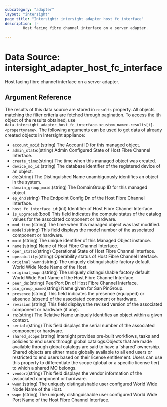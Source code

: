 ```yaml
---
subcategory: "adapter"
layout: "intersight"
page_title: "Intersight: intersight_adapter_host_fc_interface"
description: |-
        Host facing fibre channel interface on a server adapter.

---
```


# Data Source: intersight_adapter_host_fc_interface
Host facing fibre channel interface on a server adapter.
## Argument Reference
The results of this data source are stored in `results` property.
All objects matching the filter criteria are fetched through pagination.
To access the ith object of the results obtained, use `data.intersight_adapter_host_fc_interface.<custom_name>.results[i].<propertyname>`.
The following arguments can be used to get data of already created objects in Intersight appliance:
* `account_moid`:(string) The Account ID for this managed object. 
* `admin_state`:(string) Admin Configured State of Host Fibre Channel Interface. 
* `create_time`:(string) The time when this managed object was created. 
* `device_mo_id`:(string) The database identifier of the registered device of an object. 
* `dn`:(string) The Distinguished Name unambiguously identifies an object in the system. 
* `domain_group_moid`:(string) The DomainGroup ID for this managed object. 
* `ep_dn`:(string) The Endpoint Config Dn of the Host Fibre Channel Interface. 
* `host_fc_interface_id`:(int) Identifier of Host Fibre Channel Interface. 
* `is_upgraded`:(bool) This field indicates the compute status of the catalog values for the associated component or hardware. 
* `mod_time`:(string) The time when this managed object was last modified. 
* `model`:(string) This field displays the model number of the associated component or hardware. 
* `moid`:(string) The unique identifier of this Managed Object instance. 
* `name`:(string) Name of Host Fibre Channel Interface. 
* `oper_state`:(string) Operational State of Host Fibre Channel Interface. 
* `operability`:(string) Operability status of Host Fibre Channel Interface. 
* `original_wwnn`:(string) The uniquely distinguishable factory default  World Wide Node Name of the Host. 
* `original_wwpn`:(string) The uniquely distinguishable factory default World Wide Port Name of the Host Fibre Channel Interface. 
* `peer_dn`:(string) PeerPort Dn of Host Fibre Channel Interface. 
* `pin_group_name`:(string) Name given for San PinGroup. 
* `presence`:(string) This field indicates the presence (equipped) or absence (absent) of the associated component or hardware. 
* `revision`:(string) This field displays the revised version of the associated component or hardware (if any). 
* `rn`:(string) The Relative Name uniquely identifies an object within a given context. 
* `serial`:(string) This field displays the serial number of the associated component or hardware. 
* `shared_scope`:(string) Intersight provides pre-built workflows, tasks and policies to end users through global catalogs.Objects that are made available through global catalogs are said to have a 'shared' ownership. Shared objects are either made globally available to all end users or restricted to end users based on their license entitlement. Users can use this property to differentiate the scope (global or a specific license tier) to which a shared MO belongs. 
* `vendor`:(string) This field displays the vendor information of the associated component or hardware. 
* `wwnn`:(string) The uniquely distinguishable user configured World Wide Node Name of the Host. 
* `wwpn`:(string) The uniquely distinguishable user configured World Wide Port Name of the Host Fibre Channel Interface. 
 
